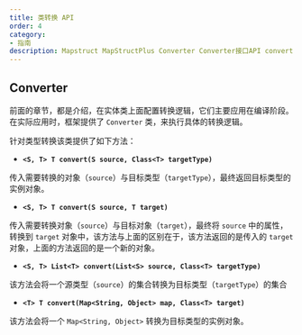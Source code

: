 ```yaml
---
title: 类转换 API
order: 4
category:
- 指南
description: Mapstruct MapStructPlus Converter Converter接口API converter api 
---
```


## Converter

前面的章节，都是介绍，在实体类上面配置转换逻辑，它们主要应用在编译阶段。在实际应用时，框架提供了 `Converter` 类，来执行具体的转换逻辑。

针对类型转换该类提供了如下方法：

- **`<S, T> T convert(S source, Class<T> targetType)`**

传入需要转换的对象（`source`）与目标类型（`targetType`），最终返回目标类型的实例对象。

- **`<S, T> T convert(S source, T target)`**

传入需要转换对象（`source`）与目标对象（`target`），最终将 `source` 中的属性，转换到 `target` 对象中，该方法与上面的区别在于，该方法返回的是传入的 `target` 对象，上面的方法返回的是一个新的对象。

- **`<S, T> List<T> convert(List<S> source, Class<T> targetType)`**

该方法会将一个源类型（`source`）的集合转换为目标类型（`targetType`）的集合

- **`<T> T convert(Map<String, Object> map, Class<T> target)`**

该方法会将一个 `Map<String, Object>` 转换为目标类型的实例对象。
